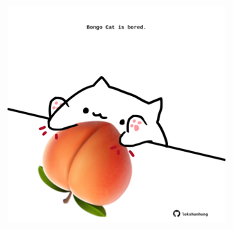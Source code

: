 <!-- built at 04/05/2021, 24:10:50 UTC -->
<p align="center">
  <img width="500" height="500" src="./ReadmeImage.svg">
</p>
